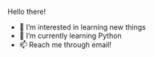 Hello there!

- 👀 I’m interested in learning new things
- 🌱 I’m currently learning Python
- 📫 Reach me through email!
